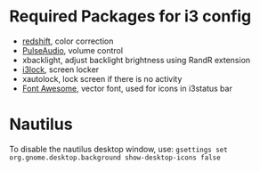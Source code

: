 # Required Packages for i3 config
* [redshift](https://github.com/jonls/redshift), color correction
* [PulseAudio](https://www.freedesktop.org/wiki/Software/PulseAudio/), volume control
* xbacklight, adjust backlight brightness using RandR extension
* [i3lock](https://github.com/i3/i3lock), screen locker
*  xautolock, lock screen if there is no activity
* [Font Awesome](http://fontawesome.io/), vector font, used for icons in i3status bar

# Nautilus 
To disable the nautilus desktop window, use:
`gsettings set org.gnome.desktop.background show-desktop-icons false`
